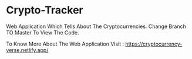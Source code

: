 # Crypto-Tracker
Web Application Which Tells About The Cryptocurrencies.
Change Branch TO Master To View The Code.

To Know More About The Web Application Visit : https://cryptocurrency-verse.netlify.app/
